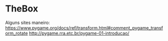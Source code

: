 # TheBox

Alguns sites maneiro:
  https://www.pygame.org/docs/ref/transform.html#comment_pygame_transform_rotate
  http://pygame.rra.etc.br/pygame-01-introducao/

